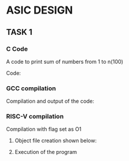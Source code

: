 # ASIC DESIGN  

## TASK 1

### C Code 
A code to print sum of numbers from 1 to n(100)

Code:


### GCC compilation

Compilation and output of the code:


### RISC-V compilation

Compilation with flag set as O1

1) Object file creation shown below:


2) Execution of the program

